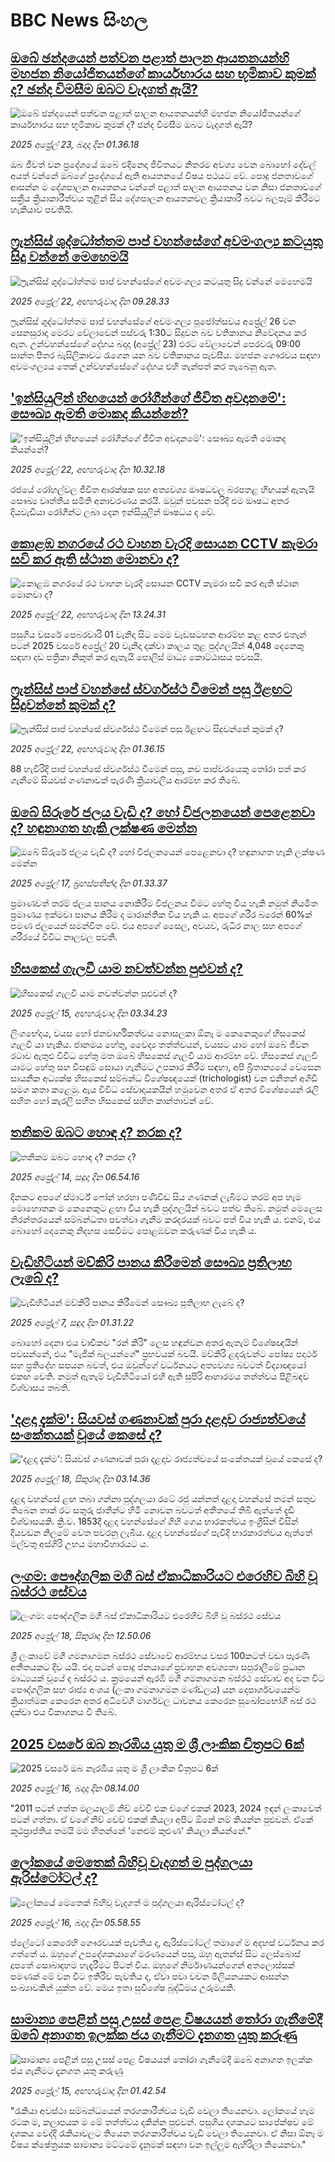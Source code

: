 # BBC News සිංහල## [ඔබේ ඡන්දයෙන් පත්වන පළාත් පාලන ආයතනයන්හි මහජන නියෝජිතයන්ගේ කාර්යභාරය සහ භූමිකාව කුමක් ද? ඡන්ද විමසීම ඔබට වැදගත් ඇයි?](https://www.bbc.com/sinhala/articles/cq80419qwelo?at_campaign=githubrss)![ඔබේ ඡන්දයෙන් පත්වන පළාත් පාලන ආයතනයන්හි මහජන නියෝජිතයන්ගේ කාර්යභාරය සහ භූමිකාව කුමක් ද? ඡන්ද විමසීම ඔබට වැදගත් ඇයි?](https://ichef.bbci.co.uk/ace/standard/240/cpsprodpb/0d16/live/02ffddd0-1f6b-11f0-9d32-873ec5346547.jpg)_2025 අප්‍රේල් 23, බදාදා දින 01.36.18_ඔබ ජීවත් වන ප්‍රදේශයේ ඔබේ එදිනෙදා ජිවිතයට නිතරම  අවශ්‍ය වෙන බොහෝ දේවල් අයත් වන්නේ ඔබගේ ප්‍රදේශයේ ඇති ආයතනයේ විෂය පථයට වේ. පොදු ජනතාවගේ ආසන්න ම දේශපාලන ආයතනය වන්නේ පළාත් පාලන ආයතනය වන නිසා ජනතාවගේ සක්‍රීය ක්‍රියාකාරීත්වය තුළින් සිය දේශපාලන ආයතනවල ක්‍රියාකාරී බවට බලපෑම් කිරීමට හැකියාව පවතියි.## [ෆ්‍රැන්සිස් ශුද්ධෝත්තම පාප් වහන්සේගේ අවමංගල්‍ය කටයුතු සිදු වන්නේ මෙහෙමයි](https://www.bbc.com/sinhala/articles/cddeg9r9l1eo?at_campaign=githubrss)![ෆ්‍රැන්සිස් ශුද්ධෝත්තම පාප් වහන්සේගේ අවමංගල්‍ය කටයුතු සිදු වන්නේ මෙහෙමයි](https://ichef.bbci.co.uk/ace/standard/240/cpsprodpb/81bd/live/53dd86f0-1f5a-11f0-80b3-83959215671c.jpg)_2025 අප්‍රේල් 22, අඟහරුවාදා දින 09.28.33_ෆ්‍රැන්සිස් ශුද්ධෝත්තම පාප් වහන්සේගේ අවමංගල්‍ය පූජෝත්සවය අප්‍රේල් 26 වන සෙනසුරාදා මෙරට වේලාවෙන් පස්වරු 1:30ට සිදුවන බව වතිකානය නිවේදනය කර ඇත.
උන්වහන්සේගේ දේහය බදාදා (අප්‍රේල් 23) එරට වේලාවෙන් පෙරවරු 09:00 සාන්ත පීතර බැසිලිකාවට රැගෙන යන බව වතිකානය පැවසීය.
මහජන ගෞරවය සඳහා අවමංගල්‍යය තෙක් උන්වහන්සේගේ දේහය එහි තැන්පත් කර තැබෙනු ඇත.## ['ඉන්සියුලින් හිඟයෙන් රෝගීන්ගේ ජීවිත අවදානමේ': සෞඛ්‍ය ඇමති මොකද කියන්නේ?](https://www.bbc.com/sinhala/articles/cn0wk7nz045o?at_campaign=githubrss)!['ඉන්සියුලින් හිඟයෙන් රෝගීන්ගේ ජීවිත අවදානමේ': සෞඛ්‍ය ඇමති මොකද කියන්නේ?](https://ichef.bbci.co.uk/ace/standard/240/cpsprodpb/1310/live/24d329c0-1f62-11f0-9d32-873ec5346547.jpg)_2025 අප්‍රේල් 22, අඟහරුවාදා දින 10.32.18_රජයේ රෝහල්වල ජීවිත ආරක්ෂක සහ අත්‍යවශ්‍ය ඖෂධවල බරපතළ හිඟයක් ඇතැයි සෞඛ්‍ය වෘත්තීය සමිති අනාවරණය කරයි. ඔවුන් පවසන පරිදි එම ඖෂධ අතර දියවැඩියා රෝගීන්ට ලබා දෙන ඉන්සියුලින් ඖෂධය ද වේ.## [කොළඹ නගරයේ රථ වාහන වැරදි සොයන CCTV කැමරා සවි කර ඇති ස්ථාන මොනවා ද?](https://www.bbc.com/sinhala/articles/cddegjz9pe4o?at_campaign=githubrss)![කොළඹ නගරයේ රථ වාහන වැරදි සොයන CCTV කැමරා සවි කර ඇති ස්ථාන මොනවා ද?](https://ichef.bbci.co.uk/ace/standard/240/cpsprodpb/2057/live/03906330-1f59-11f0-80b3-83959215671c.jpg)_2025 අප්‍රේල් 22, අඟහරුවාදා දින 13.24.31_පසුගිය වසරේ පෙබරවාරි 01 වැනිදා සිට මෙම වැඩසටහන ආරම්භ කළ අතර එතැන් පටන් 2025 වසරේ අප්‍රේල් 20 වැනිදා දක්වා කාලය තුළ පුද්ගලයින් 4,048 දෙනෙකු සඳහා දඩ පත්‍රිකා නිකුත් කර ඇතැයි පොලිස් මාධ්‍ය කොට්ඨාසය පවසයි.## [ෆ්‍රැන්සිස් පාප් වහන්සේ ස්වර්ගස්ථ වීමෙන් පසු ඊළඟට සිදුවන්නේ කුමක් ද?](https://www.bbc.com/sinhala/articles/czx414jexewo?at_campaign=githubrss)![ෆ්‍රැන්සිස් පාප් වහන්සේ ස්වර්ගස්ථ වීමෙන් පසු ඊළඟට සිදුවන්නේ කුමක් ද?](https://ichef.bbci.co.uk/ace/standard/240/cpsprodpb/7703/live/ad1ecb10-1eac-11f0-80b3-83959215671c.jpg)_2025 අප්‍රේල් 22, අඟහරුවාදා දින 01.36.15_88 හැවිරිදි පාප් වහන්සේ ස්වර්ගස්ථ වීමෙන් පසු, නව පාප්වරයෙකු තෝරා පත් කර ගැනීමේ සියවස් ගණනාවක් පැරණි ක්‍රියාවලිය ආරම්භ කර තිබේ.## [ඔබේ සිරුරේ ජලය වැඩි ද? හෝ විජලනයෙන් පෙළෙනවා ද? හඳුනාගත හැකි ලක්ෂණ මෙන්න](https://www.bbc.com/sinhala/articles/cx20jrk908eo?at_campaign=githubrss)![ඔබේ සිරුරේ ජලය වැඩි ද? හෝ විජලනයෙන් පෙළෙනවා ද? හඳුනාගත හැකි ලක්ෂණ මෙන්න](https://ichef.bbci.co.uk/ace/standard/240/cpsprodpb/0ccf/live/af6d8d40-1a9f-11f0-9a52-81dcb08b5cfb.jpg)_2025 අප්‍රේල් 17, බ්‍රහස්පතින්දා දින 01.33.37_ප්‍රමාණවත් තරම් ජලය පානය නොකිරීම විජලනය වීමට හේතු විය හැකි නමුත් නියමිත ප්‍රමාණය ඉක්මවා පානය කිරීම ද මාරාන්තික විය හැකි ය.
අපගේ ශරීර බරෙන් 60%ක් පමණ ජලයෙන් සමන්විත වේ. එය අපගේ සෛල, අවයව, රුධිර නාල සහ අපගේ ශරීරයේ විවිධ නාලවල පවතී.## [හිසකෙස් ගැලවී යාම නවත්වන්න පුළුවන් ද?](https://www.bbc.com/sinhala/articles/clywwljg26ro?at_campaign=githubrss)![හිසකෙස් ගැලවී යාම නවත්වන්න පුළුවන් ද?](https://ichef.bbci.co.uk/ace/standard/240/cpsprodpb/c4af/live/617c9b60-16a0-11f0-b2d2-fdaed6fdfe2b.jpg)_2025 අප්‍රේල් 15, අඟහරුවාදා දින 03.34.23_ලිංගභේදය, වයස හෝ ජනවාර්ගිකත්වය නොසලකා ඕනෑ ම කෙනෙකුගේ හිසකෙස් ගැලවී යා හැකිය.
ජානමය හේතු, වෛද්‍ය තත්ත්වයන්, වයසට යාම හෝ ඔබේ ජීවන රටාව ඇතුළු විවිධ හේතු මත ඔබේ හිසකෙස් ගැලවී යාම ආරම්භ වේ.
හිසකෙස් ගැලවී යාමට හේතු සහ විසඳුම් සොයා ගැනීමට උපකාර කිරීම සඳහා, අපි බ්‍රිතාන්‍යයේ වෙසෙන සායනික අධ්‍යක්ෂ හිසකෙස් සම්බන්ධ විශේෂඥයෙක්  (trichologist) වන එනිතන් අගිඩී සමග කතා කළෙමු. ඇය විවිධ සේවාදායකයින් හමුවෙන අතර ඒ අතර විශේෂයෙන් රැලි සහිත හෝ කැරලි සහිත හිසකෙස් සහිත කාන්තාවන් වේ.## [තනිකම ඔබට හොඳ ද? නරක ද?](https://www.bbc.com/sinhala/articles/c4g22elg077o?at_campaign=githubrss)![තනිකම ඔබට හොඳ ද? නරක ද?](https://ichef.bbci.co.uk/ace/standard/240/cpsprodpb/c739/live/cc3090a0-18fe-11f0-b1b3-7358f8d35a35.jpg)_2025 අප්‍රේල් 14, සඳුදා දින 06.54.16_දිනකට අපගේ ස්මාර්ට් ෆෝන් හරහා පණිවිඩ සිය ගණනක් ලැබීමට තරම් අප හැම මොහොතක ම කෙනෙකුට ළඟා විය හැකි පුද්ගලයින් බවට පත්ව තිබේ. නමුත් මෙලෙස නිරන්තරයෙන් සම්බන්ධතා පවත්වා ගැනීම කරදරයක් බවට පත් විය හැකි ය. එනම්, එය බොහෝ දෙනෙකු නිදහස සෙවීමට පොළඹවන කරුණක් විය හැකි ය.## [වැඩිහිටියන් මව්කිරි පානය කිරීමෙන් සෞඛ්‍ය ප්‍රතිලාභ ලැබේ ද?](https://www.bbc.com/sinhala/articles/czx15wk900do?at_campaign=githubrss)![වැඩිහිටියන් මව්කිරි පානය කිරීමෙන් සෞඛ්‍ය ප්‍රතිලාභ ලැබේ ද?](https://ichef.bbci.co.uk/ace/standard/240/cpsprodpb/5280/live/f9882610-1356-11f0-ba12-8d27eb561761.jpg)_2025 අප්‍රේල් 7, සඳුදා දින 01.31.22_බොහෝ දෙනා එය වාචිකව "රන් කිරි" ලෙස හඳුන්වන අතර ඇතැම් විශේෂඥයින් පවසන්නේ, එය "මැජික් බලයන්ගේ" ප්‍රභවයක් බවයි.
මව්කිරි ළදරුවන්ට පෝෂ්‍ය පදාර්ථ සහ ප්‍රතිදේහ සපයන බවත්, එය ඔවුන්ගේ වර්ධනයට අත්‍යවශ්‍ය බවටත් විද්‍යාඥයෝ එකඟ වෙති. නමුත් ඇතැම් වැඩිහිටියෝ එහි ඇති සුපිරි ආහාරමය තත්ත්වය පිළිබඳව විශ්වාසය තබති.## ['දළදා දැක්ම': සියවස් ගණනාවක් පුරා දළදාව රාජ්‍යත්වයේ සංකේතයක් වූයේ කෙසේ ද?](https://www.bbc.com/sinhala/articles/cq80el1kvdlo?at_campaign=githubrss)!['දළදා දැක්ම': සියවස් ගණනාවක් පුරා දළදාව රාජ්‍යත්වයේ සංකේතයක් වූයේ කෙසේ ද?](https://ichef.bbci.co.uk/ace/standard/240/cpsprodpb/c011/live/c3b768b0-1b86-11f0-a194-353423d96ce2.jpg)_2025 අප්‍රේල් 18, සිකුරාදා දින 03.14.36_දළදා වහන්සේ ළඟ තබා ගන්නා පුද්ගලයා රටේ රජු යන්නත් දළදා වහන්සේ තමන් සතුව තිබෙන තාක් රට සතුරු ජාතීන්ට හිමි නොවන බවටත් අතීතයේ තිබී ඇත්තේ දැඩි විශ්වාසයකි. ක්‍රි.ව. 1853දී දළදා වහන්සේගේ ගිහි ගෙය භාරකත්වය ඉංග්‍රීසින් විසින් දියවඩන නිලමේ වෙත පවරනු ලැබීය. දළදා වහන්සේගේ පැවිදි භාරකාරත්වය ඇත්තේ මල්වතු අස්ගිරි උභය මහාවිහාරයට ය.## [ලංගම: පෞද්ගලික මගී බස් ඒකාධිකාරියට එරෙහිව බිහි වූ බස්රථ සේවය](https://www.bbc.com/sinhala/articles/cx20yyp8873o?at_campaign=githubrss)![ලංගම: පෞද්ගලික මගී බස් ඒකාධිකාරියට එරෙහිව බිහි වූ බස්රථ සේවය](https://ichef.bbci.co.uk/ace/standard/240/cpsprodpb/3fc1/live/d1f61f80-1c43-11f0-91f7-19fdae95cca0.jpg)_2025 අප්‍රේල් 18, සිකුරාදා දින 12.50.06_ශ්‍රී ලංකාවේ මගී ගමනාගමන බස්රථ සේවාවේ ආරම්භය වසර 100කටත් වඩා පැරණි අතීතයකට දිව යයි.
එදා පටන් පොදු ජනයාගේ ප්‍රවාහන අවශ්‍යතා සපුරාලීමේ ප්‍රධාන මාධ්‍යයක් වූයේ ද බස්රථ ය.
ක්‍රමයෙන් ඇරඹි මගී ගමනාගමන බස්රථ සේවාව අද වන විට පෞද්ගලික සහ රාජ්‍ය අංශය (ලංකා ගමනාගමන මණ්ඩලය) යන දෙපාර්ශවයෙන්ම ක්‍රියාත්මක කෙරෙන අතර අධිවේගී මාර්ගවල ධාවනය කෙරෙන සුඛෝපභෝගී බස් රථ දක්වා එය විකාශනය වී තිබේ.## [2025 වසරේ ඔබ නැරඹිය යුතු ම ශ්‍රී ලාංකික චිත්‍රපට 6ක්](https://www.bbc.com/sinhala/articles/c4g2zglz17do?at_campaign=githubrss)![2025 වසරේ ඔබ නැරඹිය යුතු ම ශ්‍රී ලාංකික චිත්‍රපට 6ක්](https://ichef.bbci.co.uk/ace/standard/240/cpsprodpb/74fa/live/12c38830-1a9c-11f0-a455-cf1d5f751d2f.png)_2025 අප්‍රේල් 16, බදාදා දින 08.14.00_"2011 පටන් ගත්ත මලයාලම් නිව් වේවි එක වගේ එකක් 2023, 2024 ඉඳන් ලංකාවෙත් පටන් ගත්තා. ඒ වගේ නිව් වෙව් එකක් කියලා අපිට ඕනේ නම් කියන්න පුළුවන්. ඒකේ කූඨප්‍රාප්තිය තමයි මම හිතන්නේ 'නෙළුම් කුළුණ' කියලා කියන්නේ."## [ලෝකයේ මෙතෙක් බිහිවූ වැදගත් ම පුද්ගලයා ඇරිස්ටෝටල් ද?](https://www.bbc.com/sinhala/articles/cn4wlmm9xx7o?at_campaign=githubrss)![ලෝකයේ මෙතෙක් බිහිවූ වැදගත් ම පුද්ගලයා ඇරිස්ටෝටල් ද?](https://ichef.bbci.co.uk/ace/standard/240/cpsprodpb/a77e/live/19a86aa0-1a7c-11f0-8e7c-bf1583a0b12f.jpg)_2025 අප්‍රේල් 16, බදාදා දින 05.58.55_ප්ලේටෝ කෙරෙහි ගෞරවයක් පැවතිය ද, ඇරිස්ටෝටල් තමාගේ ම අදහස් වර්ධනය කර ගත්තේ ය. ඔහුගේ උපදේශකයාගේ මරණයෙන් පසු, ඔහු ඇතන්ස් සිට ලෙස්බොස් දූපතේ සොබාදහම හැදෑරීමට පිටත් විය. ඔහුගේ නිර්මාණයන්ගෙන් අතලොස්සක් පමණක් මේ වන විට ඉතිරිව පැවතිය ද, ඒවා පවා වචන මිලියනයකට ආසන්න සංඛ්‍යාවකින් යුක්ත වේ. මෙය ඉතා සුවිශේෂ බුද්ධිමය උරුමයකි.## [සාමාන්‍ය පෙළින් පසු උසස් පෙළ විෂයයන් තෝරා ගැනීමේදී ඔබේ අනාගත ඉලක්ක ජය ගැනීමට දැනගත යුතු කරුණු](https://www.bbc.com/sinhala/articles/cp8vy206q7lo?at_campaign=githubrss)![සාමාන්‍ය පෙළින් පසු උසස් පෙළ විෂයයන් තෝරා ගැනීමේදී ඔබේ අනාගත ඉලක්ක ජය ගැනීමට දැනගත යුතු කරුණු](https://ichef.bbci.co.uk/ace/standard/240/cpsprodpb/168e/live/8cfd7520-1452-11f0-8573-69b9cd9dec26.jpg)_2025 අප්‍රේල් 15, අඟහරුවාදා දින 01.42.54_"රැකියා අවස්ථා සම්බන්ධයෙන් තරගකාරීත්වය වැඩි වෙලා තියෙනවා. ලෝකයේ හැම රටක ම, කලාපයක ම මේ තත්ත්වය දකින්න පුළුවන්. පසුගිය දශකයට සාපේක්ෂව මේ දශකය වෙද්දි රැකියාවලට තියෙන තරගකාරීත්වය වැඩි වෙලා තියෙනවා. ඒ නිසා ඕනෑ ම විෂය ක්ෂේත්‍රයක සාමාන්‍ය මට්ටමේ දැනුමක් සඳහා වන ඉල්ලුම ඇහිරිලා තියෙනවා."